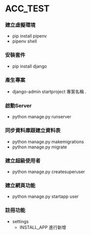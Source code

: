 # ACC_TEST

### 建立虛擬環境
- pip install pipenv
- pipenv shell

### 安裝套件
- pip install django

### 產生專案
- django-admin startproject 專案名稱 .

### 啟動Server
- python manage.py runserver

### 同步資料庫跟建立資料表
- python manage.py makemigrations
- python manage.py migrate

### 建立超級使用者
- python manage.py createsuperuser

### 建立網頁功能
- python manage.py startapp user

### 註冊功能
- settings
    - INSTALL_APP 進行新增
